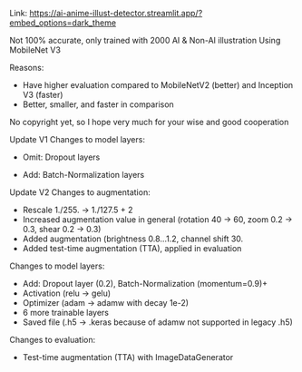 Link:
https://ai-anime-illust-detector.streamlit.app/?embed_options=dark_theme

Not 100% accurate, only trained with 2000 AI & Non-AI illustration
Using MobileNet V3

Reasons:
- Have higher evaluation compared to MobileNetV2 (better) and Inception V3 (faster)
- Better, smaller, and faster in comparison

No copyright yet, so I hope very much for your wise and good cooperation

Update V1
Changes to model layers:
- Omit: Dropout layers
+ Add: Batch-Normalization layers

Update V2
Changes to augmentation:
+ Rescale 1./255. -> 1./127.5 + 2
+ Increased augmentation value in general (rotation 40 -> 60, zoom 0.2 -> 0.3, shear 0.2 -> 0.3)
+ Added augmentation (brightness 0.8...1.2, channel shift 30.
+ Added test-time augmentation (TTA), applied in evaluation

Changes to model layers:
+ Add: Dropout layer (0.2), Batch-Normalization (momentum=0.9)+
+ Activation (relu -> gelu)
+ Optimizer (adam -> adamw with decay 1e-2)
+ 6 more trainable layers
+ Saved file (.h5 -> .keras because of adamw not supported in legacy .h5)

Changes to evaluation:
+ Test-time augmentation (TTA) with ImageDataGenerator
